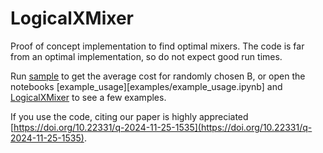 # LogicalXMixer
Proof of concept implementation to find optimal mixers. The code is far from an optimal implementation, so do not expect good run times.

Run [sample](deprecated/sample.sh) to get the average cost for randomly chosen B, or open the notebooks [example_usage][examples/example_usage.ipynb] and [LogicalXMixer](deprecated/LogicalXMixer.ipynb) to see a few examples.

If you use the code, citing our paper is highly appreciated [https://doi.org/10.22331/q-2024-11-25-1535](https://doi.org/10.22331/q-2024-11-25-1535).
